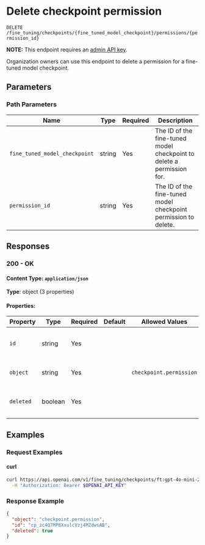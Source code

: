 # Delete checkpoint permission

`DELETE` `/fine_tuning/checkpoints/{fine_tuned_model_checkpoint}/permissions/{permission_id}`

**NOTE:** This endpoint requires an [admin API key](../admin-api-keys).

Organization owners can use this endpoint to delete a permission for a fine-tuned model checkpoint.


## Parameters

### Path Parameters

| Name | Type | Required | Description |
| ---- | ---- | -------- | ----------- |
| `fine_tuned_model_checkpoint` | string | Yes | The ID of the fine-tuned model checkpoint to delete a permission for. <br>  |
| `permission_id` | string | Yes | The ID of the fine-tuned model checkpoint permission to delete. <br>  |

## Responses

### 200 - OK

#### Content Type: `application/json`

**Type**: object (3 properties)

#### Properties:

| Property | Type | Required | Default | Allowed Values | Description |
| -------- | ---- | -------- | ------- | -------------- | ----------- |
| `id` | string | Yes |  |  | The ID of the fine-tuned model checkpoint permission that was deleted. |
| `object` | string | Yes |  | `checkpoint.permission` | The object type, which is always "checkpoint.permission". |
| `deleted` | boolean | Yes |  |  | Whether the fine-tuned model checkpoint permission was successfully deleted. |
## Examples

### Request Examples

#### curl
```bash
curl https://api.openai.com/v1/fine_tuning/checkpoints/ft:gpt-4o-mini-2024-07-18:org:weather:B7R9VjQd/permissions/cp_zc4Q7MP6XxulcVzj4MZdwsAB \
  -H "Authorization: Bearer $OPENAI_API_KEY"

```

### Response Example

```json
{
  "object": "checkpoint.permission",
  "id": "cp_zc4Q7MP6XxulcVzj4MZdwsAB",
  "deleted": true
}

```

